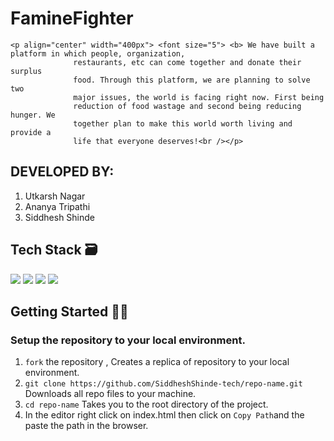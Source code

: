 # FamineFighter

    <p align="center" width="400px"> <font size="5"> <b> We have built a platform in which people, organization,
                  restaurants, etc can come together and donate their surplus
                  food. Through this platform, we are planning to solve two
                  major issues, the world is facing right now. First being
                  reduction of food wastage and second being reducing hunger. We
                  together plan to make this world worth living and provide a
                  life that everyone deserves!<br /></p>

## DEVELOPED BY:

1. Utkarsh Nagar
2. Ananya Tripathi
3. Siddhesh Shinde

## Tech Stack 🗃

<img src="https://img.shields.io/badge/-Firebase-yellow?style=flat&logo=Firebase"> <img src="https://img.shields.io/badge/-Javascript-black?style=flat&logo=Javascipt"> <img src="https://img.shields.io/badge/-HTML5-black?style=flat&logo=HTML5"> <img src="https://img.shields.io/badge/-CSS3-black?style=flat&logo=CSS3">

## Getting Started 👨‍💻

### Setup the repository to your local environment.

1. `fork` the repository , Creates a replica of repository to your local environment.
2. `git clone https://github.com/SiddheshShinde-tech/repo-name.git` Downloads all repo files to your machine.
3. `cd repo-name` Takes you to the root directory of the project.
4. In the editor right click on index.html then click on `Copy Path`and the paste the path in the browser.
